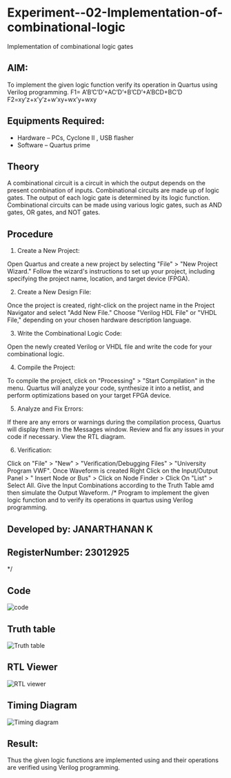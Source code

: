 # Experiment--02-Implementation-of-combinational-logic
Implementation of combinational logic gates
 
## AIM:
To implement the given logic function verify its operation in Quartus using Verilog programming.
 F1= A’B’C’D’+AC’D’+B’CD’+A’BCD+BC’D
F2=xy’z+x’y’z+w’xy+wx’y+wxy
 
 
 
## Equipments Required:
* Hardware – PCs, Cyclone II , USB flasher
* Software – Quartus prime


## Theory
 A combinational circuit is a circuit in which the output depends on the present combination of inputs.
Combinational circuits are made up of logic gates. The output of each logic gate is determined by its logic function. Combinational circuits can be made using various logic gates, such as AND gates, OR gates, and NOT gates.


## Procedure
1.	Create a New Project:

Open Quartus and create a new project by selecting "File" > "New Project Wizard."
Follow the wizard's instructions to set up your project, including specifying the project name, location, and target device (FPGA).

2.	Create a New Design File:

Once the project is created, right-click on the project name in the Project Navigator and select "Add New File."
Choose "Verilog HDL File" or "VHDL File," depending on your chosen hardware description language.

3.	Write the Combinational Logic Code:

Open the newly created Verilog or VHDL file and write the code for your combinational logic.

4.	Compile the Project:

To compile the project, click on "Processing" > "Start Compilation" in the menu.
Quartus will analyze your code, synthesize it into a netlist, and perform optimizations based on your target FPGA device.

5.	Analyze and Fix Errors:
 
If there are any errors or warnings during the compilation process, Quartus will display them in the Messages window.
Review and fix any issues in your code if necessary.
View the RTL diagram.

6.	Verification:

Click on "File" > "New" > "Verification/Debugging Files" > "University Program VWF".
Once Waveform is created Right Click on the Input/Output Panel > " Insert Node or Bus" > Click on Node Finder > Click On "List" > Select All.
Give the Input Combinations according to the Truth Table amd then simulate the Output Waveform.
/*
Program to implement the given logic function and to verify its operations in quartus using Verilog programming.
## Developed by: JANARTHANAN K
## RegisterNumber: 23012925 
*/


## Code

![code](https://github.com/23012925/Experiment--02-Implementation-of-combinational-logic-/assets/150931013/876da1dd-084c-4205-8839-ac7144d8e5cc)


## Truth table

![Truth table](https://github.com/23012925/Experiment--02-Implementation-of-combinational-logic-/assets/150931013/7104b17e-1473-49e4-a80d-e57dd4257f85)


## RTL Viewer

![RTL viewer](https://github.com/23012925/Experiment--02-Implementation-of-combinational-logic-/assets/150931013/7c4d97d0-8f9e-4c9f-a603-acaf4aff1def)


## Timing Diagram

![Timing diagram](https://github.com/23012925/Experiment--02-Implementation-of-combinational-logic-/assets/150931013/196eea65-9e23-4f41-8191-226dc82707b0)


## Result:
Thus the given logic functions are implemented using and their operations are verified using Verilog programming.
